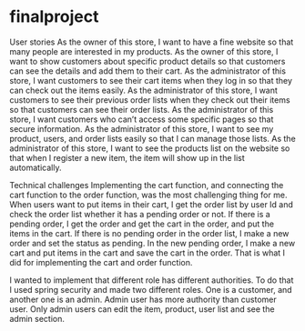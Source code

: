 # finalproject

User stories
As the owner of this store, I want to have a fine website so that many people are interested in my products. 
As the owner of this store, I want to show customers about specific product details so that customers can see the details and add them to their cart. 
As the administrator of this store, I want customers to see their cart items when they log in so that they can check out the items easily. 
As the administrator of this store, I want customers to see their previous order lists when they check out their items so that customers can see their order lists.
As the administrator of this store, I want customers who can’t access some specific pages so that secure information.
As the administrator of this store, I want to see my product, users, and order lists easily so that I can manage those lists.
As the administrator of this store, I want to see the products list on the website so that when I register a new item, the item will show up in the list automatically. 

Technical challenges
Implementing the cart function, and connecting the cart function to the order function, was the most challenging thing for me. 
When users want to put items in their cart, I get the order list by user Id and check the order list whether it has a pending order or not. 
If there is a pending order, I get the order and get the cart in the order, and put the items in the cart. 
If there is no pending order in the order list, I make a new order and set the status as pending. 
In the new pending order, I make a new cart and put items in the cart and save the cart in the order. That is what I did for implementing the cart and order function. 

I wanted to implement that different role has different authorities. 
To do that I used spring security and made two different roles. One is a customer, and another one is an admin. 
Admin user has more authority than customer user. Only admin users can edit the item, product, user list and see the admin section. 
